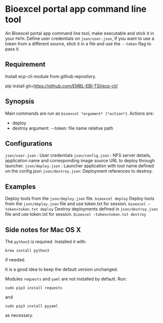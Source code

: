 # Bioexcel portal app command line tool
An Bioexcel portal app command line tool, make executable and stick it in your `PATH`.
Define user credentials on `json/user.json`, If you want to use a token from a different source,
stick it in a file and use the `--token` flag to pass it. 

## Requirement 
Install ecp-cli module from github repository.

pip install git+https://github.com/EMBL-EBI-TSI/ecp-cli/


## Synopsis
Main commands are run as `bioexcel *argument* [*action*]`. 
Actions are: 
 - deploy
 - destroy
 argument: 
  --token: file name relative path

## Configurations
`json/user.json` :  User credentials
`json/config.json` :  NFS server details, application name and corresponding image source URL to deploy through launcher.
`json/deploy.json` :  Launcher application with tool name defined on the config.json
`json/destroy.json`: Deployment references to destroy.

## Examples
Deploy tools from the `json/deploy.json` file.
`bioexcel deploy`
Deploy tools from the `json/deploy.json` file and use token.txt for session.
`bioexcel –token=token.txt deploy`
Destroy deployments defined in `json/destroy.json` file and use token.txt for session.
`bioexcel –token=token.txt destroy`

## Side notes for Mac OS X

The `python3` is required. Installed it with:

`brew install python3`

if needed.  

It is a good idea to keep the default version unchanged.

Modules `requests` and `yaml` are not installed by default. Run:

`sudo pip3 install requests`

and

`sudo pip3 install pyyaml`

as necessary.
